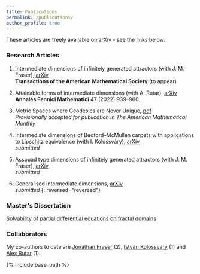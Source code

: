 ```yaml
---
title: Publications
permalink: /publications/
author_profile: true
---
```


These articles are freely available on arXiv - see the links below. 

### Research Articles

1. Intermediate dimensions of infinitely generated attractors (with J. M. Fraser), [arXiv](https://arxiv.org/abs/2104.15133)  
**Transactions of the American Mathematical Society** (to appear)

2. Attainable forms of intermediate dimensions (with A. Rutar), [arXiv](https://arxiv.org/abs/2111.14678)  
**Annales Fennici Mathematici** 47 (2022) 939–960.

3. Metric Spaces where Geodesics are Never Unique, [pdf](https://amlan-banaji.github.io/files/Multigeodesic.pdf)  
*Provisionally accepted for publication in The American Mathematical Monthly*

4. Intermediate dimensions of Bedford–McMullen carpets with applications to Lipschitz equivalence (with I. Kolossváry), [arXiv](https://arxiv.org/abs/2111.05625)  
*submitted*

5. Assouad type dimensions of infinitely generated attractors (with J. M. Fraser), [arXiv](https://arxiv.org/abs/2207.11611)  
*submitted*

6. Generalised intermediate dimensions, [arXiv](https://arxiv.org/abs/2011.08613)  
*submitted*
{: reversed="reversed"}
### Master's Dissertation

[Solvability of partial differential equations on fractal domains](https://amlan-banaji.github.io/files/dissweb1.pdf) 

### Collaborators

My co-authors to date are [Jonathan Fraser](http://www.mcs.st-andrews.ac.uk/~jmf32/) (2), [István Kolossváry](http://www.mcs.st-andrews.ac.uk/~itk1/) (1) and [Alex Rutar](https://rutar.org/) (1). 

{% include base_path %}
